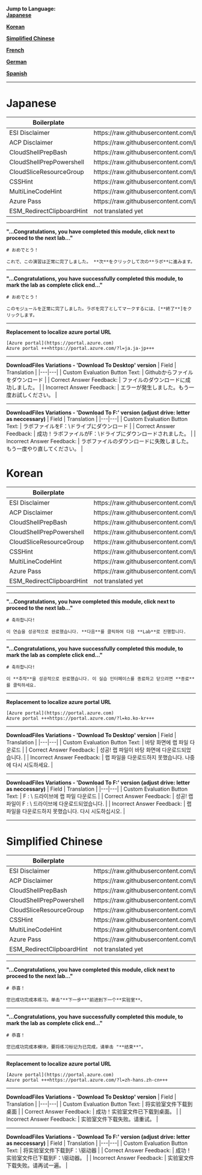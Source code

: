 **Jump to Language:**<br>
[**Japanese**](#japanese)

[**Korean**](#korean)

[**Simplified Chinese**](#simplified-chinese)

[**French**](#french)

[**German**](#german)

[**Spanish**](#spanish)

---
# Japanese

| Boilerplate | Translation |
|---|---|
| ESI Disclaimer | https<nolink>://raw.githubusercontent.com/LODSContent/ESI/master/Translations/JA/Disclaimer-jpn |
| ACP Disclaimer | https<nolink>://raw.githubusercontent.com/LODSContent/ESI/master/Translations/JA/ACP_Disclaimer.md |
| CloudShellPrepBash | https<nolink>://raw.githubusercontent.com/LODSContent/ESI/master/Translations/JA/cloudshell%20prep%20JA%20(bash).md |
| CloudShellPrepPowershell | https<nolink>://raw.githubusercontent.com/LODSContent/ESI/master/Translations/JA/cloudshell%20prep%20JA%20(powershell).md |
| CloudSliceResourceGroup | https<nolink>://raw.githubusercontent.com/LODSContent/ESI/master/Translations/JA/CloudsliceResourceGroupJA.md |
| CSSHint | https<nolink>://raw.githubusercontent.com/LODSContent/ESI/master/Translations/JA/CSS-Info |
| MultiLineCodeHint | https<nolink>://raw.githubusercontent.com/LODSContent/ESI/master/Translations/JA/MultiLineCodeHint.md |
| Azure Pass | https<nolink>://raw.githubusercontent.com/LODSContent/ESI/master/Translations/JA/Azure_Pass_HowTo-jpn |
| ESM_RedirectClipboardHint | not translated yet |

---
**"...Congratulations, you have completed this module, click next to proceed to the next lab..."**
```
# おめでとう！

これで、この演習は正常に完了しました。 **次**をクリックして次の**ラボ**に進みます。
```
---
**"...Congratulations, you have successfully completed this module, to mark the lab as complete click end..."**
```
# おめでとう！

このモジュールを正常に完了しました。ラボを完了としてマークするには、[**終了**]をクリックします。
```
---
**Replacement to localize azure portal URL**
```
[Azure portal](https://portal.azure.com)
Azure portal +++https://portal.azure.com/?l=ja.ja-jp+++
```

---
**DownloadFiles Variations - 'Download To Desktop' version**
| Field | Translation |
|---|---|
| Custom Evaluation Button Text: | Githubからファイルをダウンロード |
| Correct Answer Feedback: | ファイルのダウンロードに成功しました。 |
| Incorrect Answer Feedback: | エラーが発生しました。もう一度お試しください。 |

---
**DownloadFiles Variations - 'Download To F:' version (adjust drive: letter as neccessary)**
| Field | Translation |
|---|---|
| Custom Evaluation Button Text: | ラボファイルをF：\ドライブにダウンロード |
| Correct Answer Feedback: | 成功！ラボファイルがF：\ドライブにダウンロードされました。 |
| Incorrect Answer Feedback: | ラボファイルのダウンロードに失敗しました。もう一度やり直してください。 |
  
# Korean

| Boilerplate | Translation |
|---|---|
| ESI Disclaimer | https<nolink>://raw.githubusercontent.com/LODSContent/ESI/master/Translations/ko/Disclaimer-kor |
| ACP Disclaimer | https<nolink>://raw.githubusercontent.com/LODSContent/ESI/master/Translations/ko/ACP_Disclaimer.md |
| CloudShellPrepBash | https<nolink>://raw.githubusercontent.com/LODSContent/ESI/master/Translations/ko/prepare%20cloudshell%20(bash).md |
| CloudShellPrepPowershell | https<nolink>://raw.githubusercontent.com/LODSContent/ESI/master/Translations/ko/prepare%20cloudshell%20(powershell).md |
| CloudSliceResourceGroup | https<nolink>://raw.githubusercontent.com/LODSContent/ESI/master/Translations/ko/CloudsliceResourceGroupKO.md |
| CSSHint | https<nolink>://raw.githubusercontent.com/LODSContent/ESI/master/Translations/KO/CSS-Info |
| MultiLineCodeHint | https<nolink>://raw.githubusercontent.com/LODSContent/ESI/master/Translations/ko/MultiLineCodeHint.md |
| Azure Pass | https<nolink>://raw.githubusercontent.com/LODSContent/ESI/master/Translations/ko/Azure_Pass_HowTo-kor |
| ESM_RedirectClipboardHint | not translated yet |

---
**"...Congratulations, you have completed this module, click next to proceed to the next lab..."**
```
# 축하합니다!

이 연습을 성공적으로 완료했습니다. **다음**를 클릭하여 다음 **Lab**로 진행합니다.
```
---
**"...Congratulations, you have successfully completed this module, to mark the lab as complete click end..."**
```
# 축하합니다!

이 **추적**을 성공적으로 완료했습니다. 이 실습 인터페이스를 종료하고 닫으려면 **종료**를 클릭하세요.
```
---
**Replacement to localize azure portal URL**
```
[Azure portal](https://portal.azure.com)
Azure portal +++https://portal.azure.com/?l=ko.ko-kr+++
```

---
**DownloadFiles Variations - 'Download To Desktop' version**
| Field | Translation |
|---|---|
| Custom Evaluation Button Text: | 바탕 화면에 랩 파일 다운로드 |
| Correct Answer Feedback: | 성공! 랩 파일이 바탕 화면에 다운로드되었습니다. |
| Incorrect Answer Feedback: | 랩 파일을 다운로드하지 못했습니다. 나중에 다시 시도하세요. |

---
**DownloadFiles Variations - 'Download To F:' version (adjust drive: letter as neccessary)**
| Field | Translation |
|---|---|
| Custom Evaluation Button Text: | F : \ 드라이브에 랩 파일 다운로드 |
| Correct Answer Feedback: | 성공! 랩 파일이 F : \ 드라이브에 다운로드되었습니다. |
| Incorrect Answer Feedback: | 랩 파일을 다운로드하지 못했습니다. 다시 시도하십시오. |
  
---
# Simplified Chinese

| Boilerplate | Translation |
|---|---|
| ESI Disclaimer | https<nolink>://raw.githubusercontent.com/LODSContent/ESI/master/Translations/zh/Disclaimer-zho-HK |
| ACP Disclaimer | https<nolink>://raw.githubusercontent.com/LODSContent/ESI/master/Translations/zh/ACP_Disclaimer.md |
| CloudShellPrepBash | https<nolink>://raw.githubusercontent.com/LODSContent/ESI/master/Translations/zh/cloudshell%20prep%20ZH%20(bash).md |
| CloudShellPrepPowershell | https<nolink>://raw.githubusercontent.com/LODSContent/ESI/master/Translations/zh/cloudshell%20prep%20ZH%20(powershell).md |
| CloudSliceResourceGroup | https<nolink>://raw.githubusercontent.com/LODSContent/ESI/master/Translations/zh/CloudsliceResourceGroupZH.md |
| CSSHint | https<nolink>://raw.githubusercontent.com/LODSContent/ESI/master/Translations/ZH/CSS-Info |
| MultiLineCodeHint | https<nolink>://raw.githubusercontent.com/LODSContent/ESI/master/Translations/zh/MultiLineCodeHint.md |
| Azure Pass | https<nolink>://raw.githubusercontent.com/LODSContent/ESI/master/Translations/zh/Azure_Pass_HowTo-zho-HK |
| ESM_RedirectClipboardHint | not translated yet |

---
**"...Congratulations, you have completed this module, click next to proceed to the next lab..."**
```
# 恭喜！

您已成功完成本练习。单击"**下一步**"前进到下一个**实验室**。
```
---
**"...Congratulations, you have successfully completed this module, to mark the lab as complete click end..."**
```
# 恭喜！

您已成功完成本模块，要将练习标记为已完成，请单击 "**结束**"。
```
---
**Replacement to localize azure portal URL**
```
[Azure portal](https://portal.azure.com)
Azure portal +++https://portal.azure.com/?l=zh-hans.zh-cn+++
```

---
**DownloadFiles Variations - 'Download To Desktop' version**
| Field | Translation |
|---|---|
| Custom Evaluation Button Text: | 将实验室文件下载到桌面 |
| Correct Answer Feedback: | 成功！实验室文件已下载到桌面。 |
| Incorrect Answer Feedback: | 实验室文件下载失败。请重试。 |

---
**DownloadFiles Variations - 'Download To F:' version (adjust drive: letter as neccessary)**
| Field | Translation |
|---|---|
| Custom Evaluation Button Text: | 将实验室文件下载到F：\驱动器 |
| Correct Answer Feedback: | 成功！实验室文件已下载到F：\驱动器。 |
| Incorrect Answer Feedback: | 实验室文件下载失败。请再试一遍。 |
  
